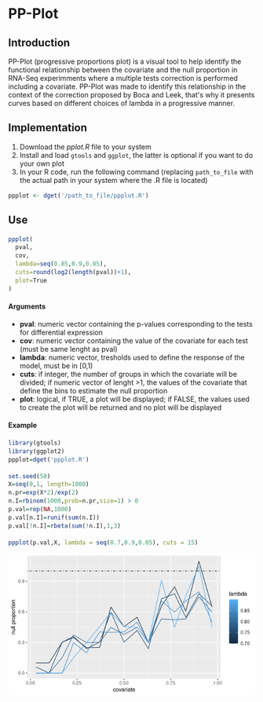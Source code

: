 # PP-Plot

## Introduction

PP-Plot (progressive proportions plot) is a visual tool to help identify the functional relationship between the covariate and the null proportion in RNA-Seq experimments where a multiple tests correction is performed including a covariate. PP-Plot was made to identify this relationship in the context of the correction proposed by Boca and Leek, that's why it presents curves based on different choices of lambda in a progressive manner.

## Implementation

1. Download the *pplot.R* file to your system
2. Install and load `gtools` and `ggplot`, the latter is optional if you want to do your own plot
3. In your R code, run the following command (replacing `path_to_file` with the actual path in your system where the .R file is located)

```R
ppplot <- dget('/path_to_file/ppplot.R')
```
## Use

```R
ppplot(
  pval,
  cov,
  lambda=seq(0.85,0.9,0.05),
  cuts=round(log2(length(pval))+1),
  plot=True
)
```

#### Arguments

* **pval**:      numeric vector containing the p-values corresponding to the tests for differential expression
* **cov**:       numeric vector containing the value of the covariate for each test (must be same lenght as pval)
* **lambda**:    numeric vector, tresholds used to define the response of the model, must be in \[0,1)
* **cuts**:      if integer, the number of groups in which the covariate will be divided; if numeric vector of lenght >1, the values of the covariate that define the bins to estimate the null proportion
* **plot**:      logical, if TRUE, a plot will be displayed; if FALSE, the values used to create the plot will be returned and no plot will be displayed

#### Example

```R
library(gtools)
library(ggplot2)
ppplot=dget('ppplot.R')

set.seed(50)
X=seq(0,1, length=1000)
n.pr=exp(X*2)/exp(2)
n.I=rbinom(1000,prob=n.pr,size=1) > 0
p.val=rep(NA,1000) 
p.val[n.I]=runif(sum(n.I))
p.val[!n.I]=rbeta(sum(!n.I),1,3)

ppplot(p.val,X, lambda = seq(0.7,0.9,0.05), cuts = 15)
```
![example](ppplot.png)


